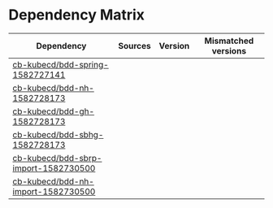# Dependency Matrix

Dependency | Sources | Version | Mismatched versions
---------- | ------- | ------- | -------------------
[cb-kubecd/bdd-spring-1582727141](https://github.com/cb-kubecd/bdd-spring-1582727141.git) |  | []() | 
[cb-kubecd/bdd-nh-1582728173](https://github.com/cb-kubecd/bdd-nh-1582728173.git) |  | []() | 
[cb-kubecd/bdd-gh-1582728173](https://github.com/cb-kubecd/bdd-gh-1582728173.git) |  | []() | 
[cb-kubecd/bdd-sbhg-1582728173](https://github.com/cb-kubecd/bdd-sbhg-1582728173.git) |  | []() | 
[cb-kubecd/bdd-sbrp-import-1582730500](https://github.com/cb-kubecd/bdd-sbrp-import-1582730500.git) |  | []() | 
[cb-kubecd/bdd-nh-import-1582730500](https://github.com/cb-kubecd/bdd-nh-import-1582730500.git) |  | []() | 
